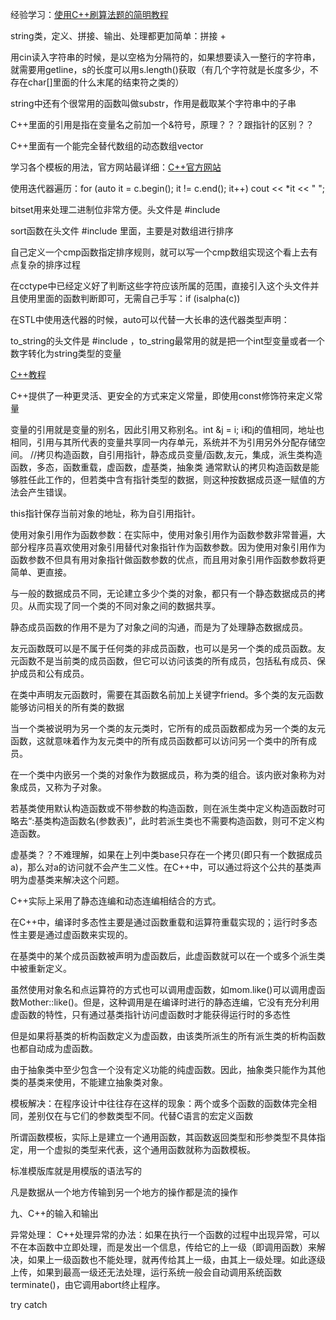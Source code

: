 经验学习：[使用C++刷算法题的简明教程](https://blog.csdn.net/m0_50226268/article/details/122674322)

string类，定义、拼接、输出、处理都更加简单：拼接 +

⽤cin读⼊字符串的时候，是以空格为分隔符的，如果想要读⼊⼀整⾏的字符串，就需要⽤getline，s的长度可以⽤s.length()获取（有几个字符就是⻓度多少，不存在char[]里面的什么末尾的结束符之类的）

string中还有个很常⽤的函数叫做substr，作⽤是截取某个字符串中的⼦串

C++里面的引⽤是指在变量名之前加⼀个&符号，原理？？？跟指针的区别？？

C++⾥⾯有⼀个能完全替代数组的动态数组vector

学习各个模板的用法，官方网站最详细：[C++官方网站](https://cplusplus.com/)

使用迭代器遍历：for (auto it = c.begin(); it != c.end(); it++) cout << *it << " ";

bitset⽤来处理⼆进制位非常⽅便。头文件是 #include<bitset> 

sort函数在头文件 #include<algorithm> ⾥⾯，主要是对数组进行排序

自己定义⼀个cmp函数指定排序规则，就可以写⼀个cmp数组实现这个看上去有点复杂的排序过程

在cctype中已经定义好了判断这些字符应该所属的范围，直接引⼊这个头文件并且使用里面的函数判断即可，无需自己手写：if (isalpha(c))

在STL中使⽤迭代器的时候，auto可以代替一大长串的迭代器类型声明：

to_string的头文件是 #include <string> ，to_string最常用的就是把⼀个int型变量或者⼀个数字转化为string类型的变量

[C++教程](https://blog.csdn.net/weixin_44368437/article/details/117563488)

C++提供了一种更灵活、更安全的方式来定义常量，即使用const修饰符来定义常量

变量的引用就是变量的别名，因此引用又称别名。int &j = i; i和j的值相同，地址也相同，引用与其所代表的变量共享同一内存单元，系统并不为引用另外分配存储空间。
//拷贝构造函数，自引用指针，静态成员变量/函数,友元，集成，派生类构造函数，多态，函数重载，虚函数，虚基类，抽象类
通常默认的拷贝构造函数是能够胜任此工作的，但若类中含有指针类型的数据，则这种按数据成员逐一赋值的方法会产生错误。

this指针保存当前对象的地址，称为自引用指针。

使用对象引用作为函数参数：在实际中，使用对象引用作为函数参数非常普遍，大部分程序员喜欢使用对象引用替代对象指针作为函数参数。因为使用对象引用作为函数参数不但具有用对象指针做函数参数的优点，而且用对象引用作函数参数将更简单、更直接。

与一般的数据成员不同，无论建立多少个类的对象，都只有一个静态数据成员的拷贝。从而实现了同一个类的不同对象之间的数据共享。

静态成员函数的作用不是为了对象之间的沟通，而是为了处理静态数据成员。

友元函数既可以是不属于任何类的非成员函数，也可以是另一个类的成员函数。友元函数不是当前类的成员函数，但它可以访问该类的所有成员，包括私有成员、保护成员和公有成员。

在类中声明友元函数时，需要在其函数名前加上关键字friend。多个类的友元函数能够访问相关的所有类的数据

当一个类被说明为另一个类的友元类时，它所有的成员函数都成为另一个类的友元函数，这就意味着作为友元类中的所有成员函数都可以访问另一个类中的所有成员。

在一个类中内嵌另一个类的对象作为数据成员，称为类的组合。该内嵌对象称为对象成员，又称为子对象。

若基类使用默认构造函数或不带参数的构造函数，则在派生类中定义构造函数时可略去“:基类构造函数名(参数表)”，此时若派生类也不需要构造函数，则可不定义构造函数。

虚基类？？不难理解，如果在上列中类base只存在一个拷贝(即只有一个数据成员a)，那么对a的访问就不会产生二义性。在C++中，可以通过将这个公共的基类声明为虚基类来解决这个问题。

C++实际上采用了静态连编和动态连编相结合的方式。

在C++中，编译时多态性主要是通过函数重载和运算符重载实现的；运行时多态性主要是通过虚函数来实现的。

在基类中的某个成员函数被声明为虚函数后，此虚函数就可以在一个或多个派生类中被重新定义。

虽然使用对象名和点运算符的方式也可以调用虚函数，如mom.like()可以调用虚函数Mother::like()。但是，这种调用是在编译时进行的静态连编，它没有充分利用虚函数的特性，只有通过基类指针访问虚函数时才能获得运行时的多态性

但是如果将基类的析构函数定义为虚函数，由该类所派生的所有派生类的析构函数也都自动成为虚函数。

由于抽象类中至少包含一个没有定义功能的纯虚函数。因此，抽象类只能作为其他类的基类来使用，不能建立抽象类对象。

模板解决：在程序设计中往往存在这样的现象：两个或多个函数的函数体完全相同，差别仅在与它们的参数类型不同。代替C语言的宏定义函数

所谓函数模板，实际上是建立一个通用函数，其函数返回类型和形参类型不具体指定，用一个虚拟的类型来代表，这个通用函数就称为函数模板。

标准模版库就是用模版的语法写的

凡是数据从一个地方传输到另一个地方的操作都是流的操作

九、C++的输入和输出

异常处理：
C++处理异常的办法：如果在执行一个函数的过程中出现异常，可以不在本函数中立即处理，而是发出一个信息，传给它的上一级（即调用函数）来解决，如果上一级函数也不能处理，就再传给其上一级，由其上一级处理。如此逐级上传，如果到最高一级还无法处理，运行系统一般会自动调用系统函数terminate()，由它调用abort终止程序。

try catch